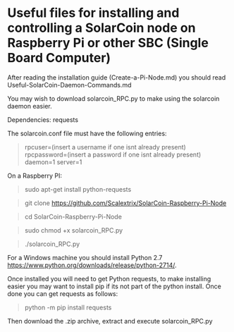 # Useful files for installing and controlling a SolarCoin node on Raspberry Pi or other SBC (Single Board Computer)

After reading the installation guide (Create-a-Pi-Node.md) you should read Useful-SolarCoin-Daemon-Commands.md

You may wish to download solarcoin_RPC.py to make using the solarcoin daemon easier.

Dependencies: requests

The solarcoin.conf file must have the following entries:
> rpcuser=(insert a username if one isnt already present)
> rpcpassword=(insert a password if one isnt already present)
> daemon=1
> server=1

On a Raspberry PI:

> sudo apt-get install python-requests

> git clone https://github.com/Scalextrix/SolarCoin-Raspberry-Pi-Node

> cd SolarCoin-Raspberry-Pi-Node

> sudo chmod +x solarcoin_RPC.py

> ./solarcoin_RPC.py


For a Windows machine you should install Python 2.7 https://www.python.org/downloads/release/python-2714/.

Once installed you will need to get Python requests,  to make installing easier you may want to install pip if its not part of the python install.  Once done you can get requests as follows:

> python -m pip install requests

Then download the .zip archive, extract and execute solarcoin_RPC.py
